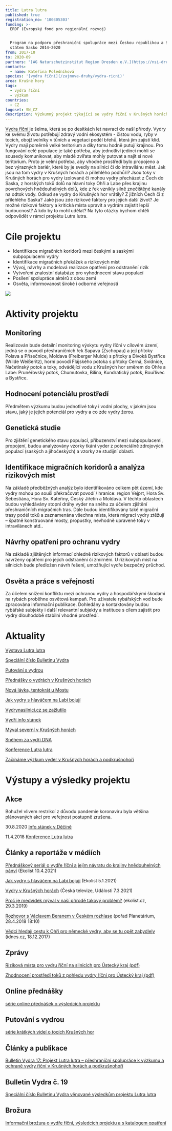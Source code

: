 ```yaml
---
title: Lutra lutra
published: true
registration_no: '100305303'
funding: >-
  ERDF (Evropský fond pro regionální rozvoj) 


  Program na podporu přeshraniční spolupráce mezi Českou republikou a Svobodným
  státem Sasko 2014–2020
from: 2017-10
to: 2020-09
partners: "[AG Naturschutzinstitut Region Dresden e.V.](https://nsi-dresden.nabu-sachsen.de/) (vedoucí partner)\r\n\n[Alka Wlidlife o. p. s \r](www.alkawildlife.eu)\n\n[Muzeum města Ústí nad Labem ](http://www.muzeumusti.cz/)"
contacts:
  - name: Kateřina Poledníková
species: '[vydra říční](/zajmove-druhy/vydra-ricni)'
area: Krušné hory
tags:
  - vydra říční
  - výzkum
countries:
  - CZ
logoset: SN_CZ
description: Výzkumný projekt týkající se vydry říční v Krušných horách a podkrušnohoří.
---
```

[Vydra říční ](/zajmove-druhy/vydra-ricni)je šelma, která se po desítkách let navrací do naší přírody. Vydry ke svému životu potřebují zdravý vodní ekosystém - čistou vodu, ryby v tocích, obojživelníky v tůních a vegetaci podél břehů, která jim zajistí klid. Vydry mají poměrně velké teritorium a díky tomu hodně putují krajinou. Pro fungování celé populace je také potřeba, aby jednotliví jedinci mohli se sousedy komunikovat, aby mladé zvířata mohly putovat a najít si nové teritorium. Proto je velmi potřeba, aby vhodné prostředí bylo propojeno a bez výrazných bariér, které by je svedly na silnici či do intravilánu měst. Jak jsou na tom vydry v Krušných horách a přilehlého podhůří? Jsou toky v Krušných horách pro vydry izolované či mohou vydry přecházet z Čech do Saska, z horských toků dolů na hlavní toky Ohři a Labe přes krajinu povrchových hnědouhelných dolů, kde z řek vznikly silně znečištěné kanály na odtok vody. Odkud se vydry do Krušných hor vrátily? Z jižních Čech či z přilehlého Saska? Jaké jsou zde rizikové faktory pro jejich další život? Je možné rizikové faktory a kritická místa upravit a vydrám zajistit lepší budoucnost? A kdo by to mohl udělat? Na tyto otázky bychom chtěli odpovědět v rámci projektu Lutra lutra. 

# Cíle projektu

* Identifikace migračních koridorů mezi českými a saskými subpopulacemi vydry 
* Identifikace migračních překážek a rizikových míst 
* Vývoj, návrhy a modelová realizace opatření pro odstranění rizik 
* Vytvoření znalostní databáze pro vyhodnocení stavu populací 
* Posílení spolupráce aktérů z obou zemí 
* Osvěta, informovanost široké i odborné veřejnosti 

![](/media/a_dscn4833_610.jpg)

# Aktivity projektu

## Monitoring

Realizován bude detailní monitoring výskytu vydry říční v cílovém území, jedná se o povodí přeshraničních řek Sapava (Zschopau) a její přítoky Polava a Přísečnice, Moldava (Freiberger Mulde) s přítoky a Divoká Bystřice (Wilde Weißeritz), horní povodí Flájského potoka s přítoky Černá, Svídnice, Načetínský potok a toky, odvádějící vodu z Krušných hor směrem do Ohře a Labe: Prunéřovský potok, Chumutovka, Bílina, Kundratický potok, Bouřlivec a Bystřice. 

## Hodnocení potenciálu prostředí

Předmětem výzkumu budou jednotlivé toky i vodní plochy, v jakém jsou stavu, jaký je jejich potenciál pro vydry a co zde vydry žerou. 

## Genetická studie

Pro zjištění genetického stavu populací, příbuzenství mezi subpopulacemi, propojení, budou analyzovány vzorky tkání vyder z potenciálně zdrojových populací (saských a jihočeských) a vzorky ze studijní oblasti. 

## Identifikace migračních koridorů a analýza rizikových míst

Na základě předběžných analýz bylo identifikováno celkem pět území, kde vydry mohou po souši překračovat povodí / hranice: region Vejprt, Hora Sv. Šebestiána, Hora Sv. Kateřiny, Český Jiřetín a Moldava. V těchto oblastech budou vyhledávány stopní dráhy vyder na sněhu za účelem zjištění přeshraničních migračních tras. Dále budou identifikovány také migrační trasy podél toků a zaznamenána všechna místa, která migraci vydry ztěžují – špatně konstruované mosty, propustky, nevhodně upravené toky v intravilánech atd.. 

## Návrhy opatření pro ochranu vydry

Na základě zjištěných informací ohledně rizikových faktorů v oblasti budou navrženy opatření pro jejich odstranění či zmírnění. U rizikových míst na silnicích bude předložen návrh řešení, umožňující vydře bezpečný průchod. 

## Osvěta a práce s veřejností

Za účelem snížení konfliktu mezi ochranou vydry a hospodářskými škodami na rybách proběhne osvětová kampaň. Pro uživatele rybářských vod bude zpracována informační publikace. Dohledány a kontaktovány budou rybářské subjekty i další relevantní subjekty a instituce s cílem zajistit pro vydry dlouhodobě stabilní vhodné prostředí. 

# Aktuality

[Výstava Lutra lutra](https://www.vydryonline.cz/news/v%C3%BDstava-lutra-lutra)

[Speciální číslo Bulletinu Vydra](/news/speci%C3%A1ln%C3%AD-%C4%8D%C3%ADslo-bulletinu-vydra)

[Putování s vydrou](https://www.vydryonline.cz/news/putov%C3%A1n%C3%AD-s-vydrou)

[Přednášky o vydrách v Krušných horách](/news/p%C5%99edn%C3%A1%C5%A1ky-o-vydr%C3%A1ch-v-kru%C5%A1n%C3%BDch-hor%C3%A1ch)

[Nová lávka, tentokrát u Mostu](https://www.vydryonline.cz/news/nov%C3%A1-l%C3%A1vka-tentokr%C3%A1t-u-mostu)

[Jak vydry s hlaváčem na Labi bojují](/news/jak-vydry-s-hlav%C3%A1%C4%8Dem-na-labi-bojuj%C3%AD)

[Vydrynasilnici.cz se zažlutilo](https://www.vydryonline.cz/news/vydrynasilnici-cz-se-za%C5%BElutilo)

[Vydří info stánek](/news/vyd%C5%99%C3%AD-info-st%C3%A1nek) 

[Mýval severní v Krušných horách](/news/mýval-severní-v-krušných-horách)

[Sněhem za vydří DNA](/news/sněhem-za-vydří-dna)

[Konference Lutra lutra](/news/konference-lutra-lutra)

[Začínáme výzkum vyder v Krušných horách a podkrušnohoří](/news/začínáme-výzkum-vyder-v-krušných-horách)

# Výstupy a výsledky projektu

## Akce

Bohužel vlivem restrikcí z důvodu pandemie koronaviru byla většina plánovaných akcí pro veřejnost postupně zrušena.  

30.8.2020 [Info stánek v Děčíně](https://www.vydryonline.cz/news/vyd%C5%99%C3%AD-info-st%C3%A1nek)

11.4.2018 [Konference Lutra lutra](/news/konference-lutra-lutra)

## Články a reportáže v médiích

[Přednáškový seriál o vydře říční a jejím návratu do krajiny hnědouhelných pánví](https://ekolist.cz/cz/publicistika/priroda/prednaskovy-serial-o-vydre-ricni-a-jejim-navratu-do-krajiny-hnedouhelnych-panvi) (Ekolist 10.4.2021)

[Jak vydry s hlaváčem na Labi bojují](https://ekolist.cz/cz/publicistika/priroda/jak-vydry-s-hlavacem-na-labi-bojuji) (Ekolist 5.1.2021)

[Vydry v Krušných horách](https://www.ceskatelevize.cz/ivysilani/1097181328-udalosti/221411000100307/obsah/825000-vydry-v-krusnych-horach) (Česká televize, Události 7.3.2021)

[Proč je medvídek mýval v naší přírodě takový problém?](https://ekolist.cz/cz/publicistika/priroda/proc-je-medvidek-myval-v-nasi-prirode-takovy-problem) (ekolist.cz, 29.3.2019)

[Rozhovor s Václavem Beranem v Českém rozhlase](https://prehravac.rozhlas.cz/audio/4001530) (pořad Planetárium, 28.4.2018 18:10)

[Vědci hledají cestu k Ohři pro německé vydry, aby se tu opět zabydlely](https://www.idnes.cz/usti/zpravy/vydra-ricni-populace-vedecky-projekt-krusne-hory-reka-ohre.A171215_370900_usti-zpravy_vac2) (idnes.cz, 18.12.2017)

## **Zprávy**

[Riziková místa pro vydru říční na silnicích pro Ústecký kraj (pdf)](https://www.vydryonline.cz/media/Rizikova_mista_vydra_Ustecky_kraj_1.pdf)

[Zhodnocení prostředí toků z pohledu vydry říční pro Ústecký kraj (pdf)](https://www.vydryonline.cz/media/Charakteristika_prostredi_vydra_Ustecky_kraj_1.pdf)

## **Online přednášky**

[série online přednášek o výsledcích projektu](/news/přednášky-o-vydrách-v-krušných-horách)

## **Putování s vydrou**

[série krátkých videí o tocích Krušných hor](https://www.vydryonline.cz/news/putování-s-vydrou) 

## **Články a publikace**

[Bulletin Vydra 17: Projekt Lutra lutra – přeshraniční spolupráce k výzkumu a ochraně vydry říční v Krušných horách a podkrušnohoří](https://www.vydryonline.cz/media/Polednikova_etal_54_57.pdf)

## **Bulletin Vydra č. 19**

[Speciální číslo Bulletinu Vydra věnované výsledkům projektu Lutra lutra](https://www.vydryonline.cz/ke-stazeni/bulletin-vydra/bulletin-vydra-19)

## **Brožura**

[Informační brožura o vydře říční, výsledcích projektu a s katalogem opatření ](/media/informationsbroschuere_fischotter.pdf)
